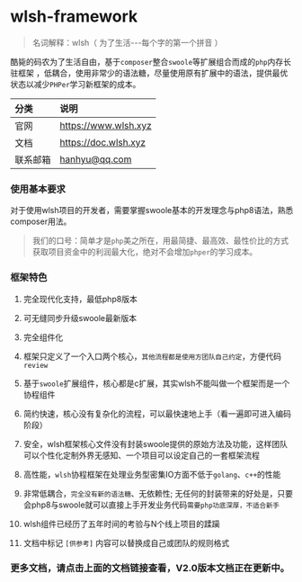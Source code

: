 # wlsh-framework

> 名词解释：wlsh（ 为了生活---每个字的第一个拼音 ）

酷毙的码农为了生活自由，基于`composer`整合`swoole`等扩展组合而成的`php`内存长驻框架 ，低耦合，使用非常少的语法糖，尽量使用原有扩展中的语法，提供最优状态以减少`PHPer`学习新框架的成本。

| 分类 | 说明 |
| :------ | :------ |
官网|https://www.wlsh.xyz
文档|https://doc.wlsh.xyz
联系邮箱|hanhyu@qq.com

### 使用基本要求

对于使用wlsh项目的开发者，需要掌握swoole基本的开发理念与php8语法，熟悉composer用法。

> 我们的口号：简单才是`php`美之所在，用最简捷、最高效、最性价比的方式获取项目资金中的利润最大化，绝对不会增加`phper`的学习成本。

### 框架特色

1. 完全现代化支持，最低php8版本

2. 可无缝同步升级swoole最新版本

3. 完全组件化

4. 框架只定义了一个入口两个核心，`其他流程都是使用方团队自己约定`，方便代码`review`

5. 基于`swoole`扩展组件，核心都是c扩展，其实wlsh不能叫做一个框架而是一个协程组件

6. 简约快速，核心没有复杂化的流程，可以最快速地上手（看一遍即可进入编码阶段）

7. 安全，wlsh框架核心文件没有封装swoole提供的原始方法及功能，这样团队可以个性化定制外界无感知、一个项目可以设定自己的一套框架流程

8. 高性能，`wlsh`协程框架在处理业务型密集IO方面不低于`golang`、`c++`的性能

9. 非常低耦合，`完全没有新的语法糖`、无依赖性; 无任何的封装带来的好处是，只要会php8与swoole就可以直接上手开发业务代码`需要php功底深厚，不适合新手`

10. wlsh组件已经历了五年时间的考验与N个线上项目的蹂躏

11. 文档中标记 `[供参考]` 内容可以替换成自己或团队的规则格式

### 更多文档，请点击上面的文档链接查看，V2.0版本文档正在更新中。
